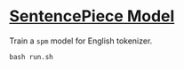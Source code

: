 # [SentencePiece Model](https://github.com/google/sentencepiece)

Train a `spm` model for English tokenizer.

```
bash run.sh
```
